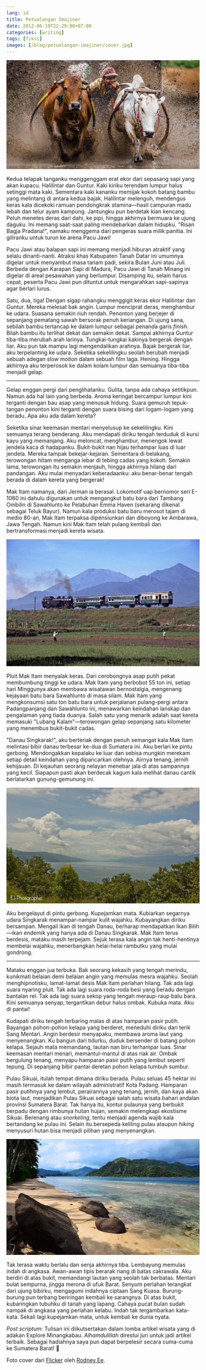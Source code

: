 ```yaml
---
lang: id
title: Petualangan Imajiner
date: 2012-06-19T22:29:00+07:00
categories: [writing]
tags: [fiksi]
images: [/blog/petualangan-imajiner/cover.jpg]
---
```

![Petualangan Imajiner](cover.jpg)

Kedua telapak tanganku menggenggam erat ekor dari sepasang sapi yang akan kupacu. Halilintar dan Guntur. Kaki kiriku terendam lumpur halus setinggi mata kaki. Sementara kaki kananku memijak kokoh batang bambu yang melintang di antara kedua bajak. Halilintar melenguh, mendengus keras kala dicekoki ramuan pendongkrak stamina—hasil campuran madu lebah dan telur ayam kampung. Jantungku pun berdetak kian kencang. Peluh menetes deras dari dahi, ke pipi, hingga akhirnya bermuara ke ujung daguku. Ini memang saat-saat paling mendebarkan dalam hidupku. "Risan Bagja Pradana!", namaku menggema dari pengeras suara milik panitia. Ini giliranku untuk turun ke arena Pacu Jawi!

Pacu Jawi atau balapan sapi ini memang menjadi hiburan atraktif yang selalu dinanti-nanti. Atraksi khas Kabupaten Tanah Datar ini umumnya digelar untuk menyambut masa tanam padi, sekira Bulan Juni atau Juli. Berbeda dengan Karapan Sapi di Madura, Pacu Jawi di Tanah Minang ini digelar di areal pesawahan yang berlumpur. Disamping itu, selain harus cepat, peserta Pacu Jawi pun dituntut untuk mengarahkan sapi-sapinya agar berlari lurus.

Satu, dua, tiga! Dengan sigap rahangku menggigit keras ekor Halilintar dan Guntur. Mereka melesat bak angin. Lumpur menciprat deras, menghambur ke udara. Suasana semakin riuh rendah. Penonton yang berjejer di sepanjang pematang sawah bersorak penuh keriangan. Di ujung sana, sebilah bambu tertancap ke dalam lumpur sebagai penanda garis *finish*. Bilah bambu itu terlihat dekat dan semakin dekat. Sampai akhirnya Guntur tiba-tiba merubah arah larinya. Tungkai-tungkai kakinya bergerak dengan liar. Aku pun tak mampu lagi mengendalikan arahnya. Bajak bergerak liar, aku terpelanting ke udara. Seketika sekelilingku seolah berubah menjadi sebuah adegan *slow motion* dalam sebuah film laga. Hening. Hingga akhirnya aku terperosok ke dalam kolam lumpur dan semuanya tiba-tiba menjadi gelap.

<hr class="section-break">

Gelap enggan pergi dari penglihatanku. Gulita, tanpa ada cahaya setitikpun. Namun ada hal lain yang berbeda. Aroma keringat bercampur lumpur kini terganti dengan bau asap yang menusuk hidung. Suara gemuruh tepuk-tangan penonton kini terganti dengan suara bising dari logam-logam yang beradu. Apa aku ada dalam kereta?

Seketika sinar keemasan mentari menyelusup ke sekelilingku. Kini semuanya terang benderang. Aku mendapati diriku tengah terduduk di kursi kayu yang memanjang. Aku meloncat, menghambur, menengok lewat jendela kaca di hadapanku. Bukit-bukit nan hijau terhampar luas di luar jendela. Mereka tampak bekejar-kejaran. Sementara di belakang, terowongan hitam menganga lebar di tebing cadas yang kokoh. Semakin lama, terowongan itu semakin menjauh, hingga akhirnya hilang dari pandangan. Aku mulai menyadari keberadaanku: aku benar-benar tengah berada di dalam kereta yang bergerak!

Mak Itam namanya, dari Jerman ia berasal. Lokomotif uap bernomor seri E-1060 ini dahulu digunakan untuk mengangkut batu bara dari Tambang Ombilin di Sawahlunto ke Pelabuhan Emma Haven (sekarang dikenal sebagai Teluk Bayur). Namun kala produksi batu baru merosot tajam di medio 80-an, Mak Itam terpaksa dipensiunkan dan diboyong ke Ambarawa, Jawa Tengah. Namun kini Mak Itam telah pulang kembali dan bertransformasi menjadi kereta wisata.

![E1060 Esslingen antara Ambarawa dan Jambu. (Dari [Flickr](https://www.flickr.com/photos/128839707@N03/16984063371/in/photostream/) oleh [Christopher Yapp](https://www.flickr.com/photos/128839707@N03/) © All rights reserved)](01-e1060-esslingen-between-ambarawa-and-jambu-by-christophery.jpg)

Pluit Mak Itam menyalak keras. Dari cerobongnya asap putih pekat membumbung tinggi ke udara. Mak Itam yang berbobot 55 ton ini, setiap hari Minggunya akan membawa wisatawan bernostalgia, mengenang kejayaan batu bara Sawahlunto di masa silam. Mak Itam yang mengkonsumsi satu ton batu bara untuk perjalanan pulang–pergi antara Padangpanjang dan Sawahlunto ini, menawarkan keindahan lanskap dan pengalaman yang tiada duanya. Salah satu yang menarik adalah saat kereta memasuki "Lubang Kalam"—terowongan gelap sepanjang satu kilometer yang menembus bukit-bukit cadas.

"Danau Singkarak!", aku berteriak dengan penuh semangat kala Mak Itam melintasi bibir danau terbesar ke-dua di Sumatera ini. Aku berlari ke pintu gerbong. Mendongakkan kepalaku ke luar dan sebisa mungkin merekam setiap detail keindahan yang dipancarkan olehnya. Airnya tenang, jernih kehijauan. Di kejauhan seorang nelayan menebar jala di atas sampannya yang kecil. Siapapun pasti akan berdecak kagum kala melihat danau cantik berlatarkan gunung-gemunung ini.

![Danau Singkarak. (Dari [Flickr](https://www.flickr.com/photos/erwinjonathan/13934137663/in/photostream/) oleh [Erwin Jonathan](https://www.flickr.com/photos/erwinjonathan/) © All rights reserved)](02-danau-singkarak-by-erwinjonathan.jpg)

Aku bergelayut di pintu gerbong. Kupejamkan mata. Kubiarkan segarnya udara Singkarak menampar-nampar kulit wajahku. Kubayangkan diriku bersampan. Mengail ikan di tengah Danau, berharap mendapatkan Ikan Bilih—ikan endemik yang hanya ada di Danau Singkarak. Mak Itam terus berdesis, mataku masih terpejam. Sejuk terasa kala angin tak henti-hentinya membelai wajahku, menerbangkan helai-helai rambutku yang mulai gondrong.

<hr class="section-break">

Mataku enggan jua terbuka. Bak seorang kekasih yang tengah merindu, kunikmati belaian demi belaian angin yang memulas mesra wajahku. Seolah menghipnotisku, lamat-lamat desis Mak Itam perlahan hilang. Tak ada lagi suara nyaring pluit. Tak ada lagi suara roda-roda besi yang beradu dengan bantalan rel. Tak ada lagi suara sekop yang tengah meraup-raup batu bara. Kini semuanya senyap, tergantikan debur halus ombak. Kubuka mata. Aku di pantai!

Kudapati diriku tengah terbaring malas di atas hamparan pasir putih. Bayangan pohon-pohon kelapa yang berderet, meneduhi diriku dari terik Sang Mentari. Angin berdesir menyapaku, membawa aroma laut yang menyenangkan. Ku bangun dari tidurku, duduk bersender di batang pohon kelapa. Sejauh mata memandang, lautan nan biru terhampar luas. Sinar keemasan mentari menari, memantul-mantul di atas riak air. Ombak bergulung tenang, menyapu hamparan pasir putih yang lembut seperti tepung. Di sepanjang bibir pantai deretan pohon kelapa tumbuh sumbur.

Pulau Sikuai, itulah tempat dimana diriku berada. Pulau seluas 45 hektar ini masih termasuk ke dalam wilayah administratif Kota Padang. Hamparan pasir putihnya yang lembut, perairannya yang tenang, jernih, dan kaya akan biota laut, menjadikan Pulau Sikuai sebagai salah satu wisata bahari andalan provinsi Sumatera Barat. Tak hanya itu, kontur pulaunya yang berbukit berpadu dengan rimbunya hutan hujan, semakin melengkapi ekostisme Sikuai. Berenang atau *snorkeling*, tentu menjadi agenda wajib kala bertandang ke pulau ini. Selain itu bersepeda keliling pulau ataupun *hiking* menyusuri hutan bisa menjadi pilihan yang menyenangkan.

![Pulau Sikuai. (Dari [Flickr](https://www.flickr.com/photos/44783778@N02/5807582083/in/photostream/) oleh [Pudji Utami](https://www.flickr.com/photos/44783778@N02/) © All rights reserved)](03-sikuai-island-by-pudjiu.jpg)

Tak terasa waktu berlalu dan senja akhirnya tiba. Lembayung memulas indah di angkasa. Awan-awan tipis berarak riang di batas cakrawala. Aku berdiri di atas bukit, memandangi lautan yang seolah tak berbatas. Mentari bulat sempurna, jingga merona di ufuk Barat. Senyum perlahan terangkat dari ujung bibirku, mengagumi indahnya ciptaan Sang Kuasa. Burung-burung pun terbang beriringan kembali ke sarangnya. Di atas bukit, kubaringkan tubuhku di tanah yang lapang. Cahaya pucat bulan sudah nampak di angkasa yang perlahan kelabu. Indah tak tergambarkan kata-kata. Sekali lagi kupejamkan mata, untuk kembali ke dunia nyata.

*Post scriptum*: Tulisan ini diikutsertakan dalam lomba artikel wisata yang di adakan Explore Minangkabau. *Alhamdullilah* direstui juri untuk jadi artikel terbaik. Sebagai hadiahnya saya pun dapat berpelesir secara cuma-cuma ke Sumatera Barat! 🙂

Foto cover dari [Flicker](https://www.flickr.com/photos/11642572@N06/23689611915/in/album-72157662312317745/) oleh [Rodney Ee](https://www.flickr.com/photos/11642572@N06/).
